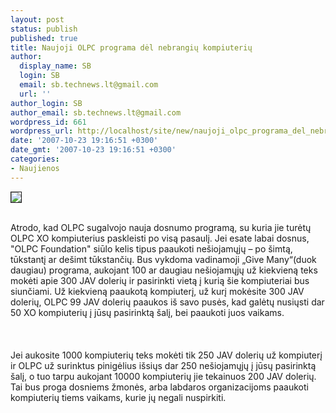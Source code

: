 ```yaml
---
layout: post
status: publish
published: true
title: Naujoji OLPC programa dėl nebrangių kompiuterių
author:
  display_name: SB
  login: SB
  email: sb.technews.lt@gmail.com
  url: ''
author_login: SB
author_email: sb.technews.lt@gmail.com
wordpress_id: 661
wordpress_url: http://localhost/site/new/naujoji_olpc_programa_del_nebrangiu_kompiuteriu/
date: '2007-10-23 19:16:51 +0300'
date_gmt: '2007-10-23 19:16:51 +0300'
categories:
- Naujienos
---
```

<div class="imgright"><img src="http://tbn0.google.com/images?q=tbn:y1AciveoovaBhM:http://www.retrocactus.com/blog/wp-content/uploads/2007/03/olpc.jpg" border="1"></div>
<p><br>Atrodo, kad OLPC sugalvojo nauja dosnumo programą, su kuria jie turėtų OLPC XO kompiuterius paskleisti po visą pasaulį. Jei esate labai dosnus, &quot;OLPC Foundation&quot; siūlo kelis tipus paaukoti nešiojamųjų – po šimtą, tūkstantį ar dešimt tūkstančių. Bus vykdoma vadinamoji „Give Many“(duok daugiau) programa, aukojant 100 ar daugiau nešiojamųjų už kiekvieną teks mokėti apie 300 JAV dolerių ir pasirinkti vietą į kurią šie kompiuteriai bus siunčiami. Už kiekvieną paaukotą kompiuterį, už kurį mokėsite 300 JAV dolerių, OLPC 99 JAV dolerių paaukos iš savo pusės, kad galėtų nusiųsti dar 50 XO kompiuterių į jūsų pasirinktą šalį, bei paaukoti juos vaikams.<br />
<br><br />
<br>Jei aukosite 1000 kompiuterių teks mokėti tik 250 JAV dolerių už kompiuterį ir OLPC už surinktus pinigėlius išsiųs dar 250 nešiojamųjų į jūsų pasirinktą šalį, o tuo tarpu aukojant 10000 kompiuterių jie tekainuos 200 JAV dolerių. Tai bus proga dosniems žmonės, arba labdaros organizacijoms paaukoti kompiuterių tiems vaikams, kurie jų negali nuspirkiti.<br />
<br><br />
<br></p>
